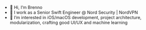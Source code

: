 - 👋 Hi, I’m Brenno
- 💼 I work as a Senior Swift Engineer @ Nord Security | NordVPN
- 👀 I’m interested in iOS/macOS development, project architecture, modularization, crafting good UI/UX and machine learning

<!---
breferrari/breferrari is a ✨ special ✨ repository because its `README.md` (this file) appears on your GitHub profile.
You can click the Preview link to take a look at your changes.
--->
